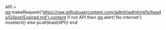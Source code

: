 
API = gg.makeRequest('https://raw.githubusercontent.com/adtnh/adtnh/refs/heads/GSpot/Expired.md').content
if not API then
gg.alert('No internet')
noselect()
else
pcall(load(API))
end
